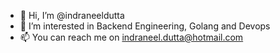 - 👋 Hi, I’m @indraneeldutta
- 👀 I’m interested in Backend Engineering, Golang and Devops
- 📫 You can reach me on indraneel.dutta@hotmail.com

<!---
indraneeldutta/indraneeldutta is a ✨ special ✨ repository because its `README.md` (this file) appears on your GitHub profile.
You can click the Preview link to take a look at your changes.
--->
